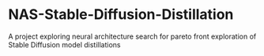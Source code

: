 # NAS-Stable-Diffusion-Distillation
A project exploring neural architecture search for pareto front exploration of Stable Diffusion model distillations
